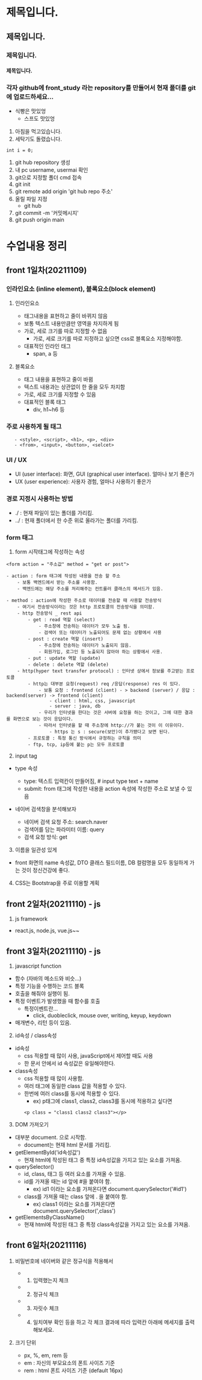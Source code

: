 # 제목입니다.
## 제목입니다.
### 제목입니다.
#### 제목입니다.
### 각자 github에 front_study 라는 repository를 만들어서 현재 폴더를 git에 업로드하세요...
- 식빵은 맛있엉
    - 스프도 맛있엉
1. 아침을 먹고있습니다.
1. 세탁기도 돌렸습니다.

```
int i = 0;
```

1. git hub repository 생성
1. 내 pc username, usermai 확인
1. git으로 지정할 폴더 cmd 접속
1. git init
1. git remote add origin 'git hub repo 주소'
1. 올릴 파일 지정
    - git hub
1. git commit -m '커밋메시지'
1. git push origin main

# 수업내용 정리
##  front 1일차(20211109)
### 인라인요소 (inline element), 블록요소(block element)
1. 인라인요소
    - 태그내용을 표현하고 줄이 바뀌지 않음
    - 보통 텍스트 내용만큼만 영역을 차지하게 됨
    - 가로, 세로 크기를 따로 지정할 수 없음
        - 가로, 세로 크기를 따로 지정하고 싶으면 css로 블록요소 지정해야함.
    - 대표적인 인라인 태그
        - span, a 등

2. 블록요소
    - 태그 내용을 표현하고 줄이 바뀜
    - 텍스트 내용과는 상관없이 한 줄을 모두 차지함
    - 가로, 세로 크기를 지정할 수 있음
    - 대표적인 블록 태그
        - div, h1~h6 등


### 주로 사용하게 될 태그
 ```
    - <style>, <script>, <h1>, <p>, <div>
    - <from>, <input>, <button>, <selcet>
```

### UI / UX
- UI (user interface): 화면, GUI (graphical user interface). 얼마나 보기 좋은가
- UX (user experience): 사용자 경험, 얼마나 사용하기 좋은가

### 경로 지정시 사용하는 방법
- ./ : 현재 파일이 있는 폴더를 가리킴.
- ../ : 현재 폴더에서 한 수준 위로 올라가는 폴더를 가리킴.


### form 태그
1. form 시작태그에 작성하는 속성
```
<form action = "주소값" method = "get or post">
```
    - action : form 태그에 작성된 내용을 전송 할 주소
        - 보통 백엔드에서 받는 주소를 사용함.
        - 백엔드에는 해당 주소를 처리해주는 컨트롤러 클래스의 메서드가 있음.

    - method : action에 작성한 주소로 데이터를 전송할 때 사용할 전송방식
        - 여기서 전송방식이라는 것은 http 프로토콜의 전송방식을 의미함.
        - http 전송방식 _ rest api
            - get : read 역할 (select)
                - 주소창에 전송하는 데이터가 모두 노출 됨.
                - 검색어 또는 데이터가 노출되어도 문제 없는 상황에서 사용
            - post : create 역할 (insert)
                - 주소창에 전송하는 데이터가 노출되지 않음.
                - 회원가입, 로그인 등 노출되지 않아야 하는 상황에서 사용.
            - put : update 역할 (update)
            - delete : delete 역할 (delete)
        - http(hyper text transfer protocol) : 인터넷 상에서 정보를 주고받는 프로토콜
            - http는 대부분 요청(request) req /응답(response) res 이 있다.
                - 보통 요청 : frontend (client) - > backend (server) / 응답 : backend(server) -> frontend (client)
                    - client : html, css, javascript
                    - server : java, db
                - 우리가 인터넷을 한다는 것은 서버에 요청을 하는 것이고, 그에 대한 결과를 화면으로 보는 것이 응답이다.
                - 따라서 인터넷을 할 때 주소창에 http://가 붙는 것이 이 이유이다.
                    - https 는 s : secure(보안)이 추가됐다고 보면 된다.
            - 프로토콜 : 특정 통신 방식에서 규정하는 규칙을 의미
            - ftp, tcp, ip등에 붙는 p는 모두 프로토콜

2. input tag
- type 속성
    - type: 텍스트 입력칸이 만들어짐, # input type text + name
    - submit: from 태그에 작성한 내용을 action 속성에 작성한 주소로 보낼 수 있음

- 네이버 검색창을 분석해보자
    - 네이버 검색 요청 주소: search.naver
    - 검색어를 담는 파라미터 이름: query
    - 검색 요청 방식: get


3. 이름을 일관성 있게
- front 화면의 name 속성값, DTO 클래스 필드이름, DB 컬럼명을 모두 동일하게 가는 것이 정신건강에 좋다.


4. CSS는 Bootstrap을 주로 이용할 계획



##  front 2일차(20211110) - js
1. js framework
- react.js, node.js, vue.js~~


##  front 3일차(20211110) - js
1. javascript function
- 함수 (자바의 메소드와 비슷...)
- 특정 기능을 수행하는 코드 블록
- 호출을 해줘야 실행이 됨.
- 특정 이벤트가 발생했을 때 함수를 호출
    - 특정이벤트란...
        - click, duobleclick, mouse over, writing, keyup, keydown
- 매개변수, 리턴 등이 있음.

2. id속성 / class속성
- id속성
    - css 적용할 때 많이 사용, javaScript에서 제어할 때도 사용
    - 한 문서 안에서 id 속성값은 유일해야한다.
- class속성
    - css 적용할 때 많이 사용함.
    - 여러 태그에 동일한 class 값을 적용할 수 있다.
    - 한번에 여러 class를 동시에 적용할 수 있다.
        - ex) p태그에 class1, class2, class3를 동시에 적용하고 싶다면
        ```
        <p class = "class1 class2 class3"></p>
        ```


3. DOM 가져오기
- 대부분 document. 으로 시작함.
    - document는 현재 html 문서를 가리킴.
- getElementById('id속성값')
    - 현재 html에 작성된 태그 중 특정 id속성값을 가지고 있는 요소를 가져옴.
- querySelector()
    - id, class, 태그 등 여러 요소를 가져올 수 있음.
    - id를 가져올 때는 id 앞에 #을 붙여야 함.
        - ex) id1  이라는 요소를 가져온다면 document.querySelector('#id1')
    - class를 가져올 때는 class 앞에 . 을 붙여야 함.
        - ex) class1 이라는 요소를 가져온다면 document.querySelector(',class')
- getElementsByClassName()
    - 현재 html에 작성된 태그 중 특정 class속성값을 가지고 있는 요소를 가져옴.


## front 6일차(20211116) 

1. 비밀번호에 네이버와 같은 정규식을 적용해서
   - 1. 입력했는지 체크
   - 2. 정규식 체크
   - 3. 자릿수 체크 
   -  4. 일치여부 확인
   등을 하고 각 체크 결과에 따라 입력칸 아래에 메세지를 출력해보세요.

2. 크기 단위
    - px, %, em, rem 등
    - em : 자신의 부모요소의 폰트 사이즈 기준
    - rem : html 폰트 사이즈 기준 (default 16px)